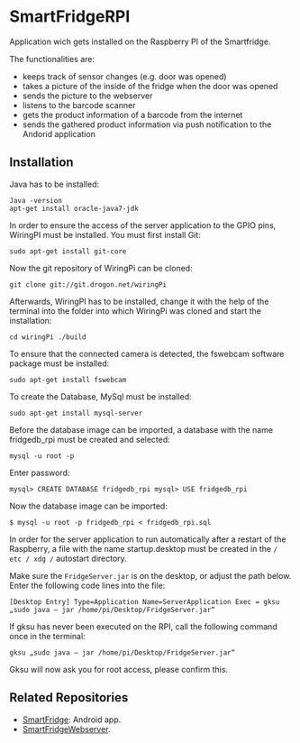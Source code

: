 # SmartFridgeRPI

Application wich gets installed on the Raspberry PI of the Smartfridge.

The functionalities are:
- keeps track of sensor changes (e.g. door was opened)
- takes a picture of the inside of the fridge when the door was opened
- sends the picture to the webserver
- listens to the barcode scanner
- gets the product information of a barcode from the internet
- sends the gathered product information via push notification to the Andorid application

## Installation

Java has to be installed:

    Java -version
    apt-get install oracle-java7-jdk


In order to ensure the access of the server application to the GPIO pins, WiringPI must be installed. You must first install Git: 

    sudo apt-get install git-core

Now the git repository of WiringPi can be cloned: 

    git clone git://git.drogon.net/wiringPi

Afterwards, WiringPI has to be installed, change it with the help of the terminal into the folder into which WiringPi was cloned and start the installation: 

    cd wiringPi ./build

To ensure that the connected camera is detected, the fswebcam software package must be installed: 

    sudo apt-get install fswebcam

To create the Database, MySql must be installed: 

    sudo apt-get install mysql-server

Before the database image can be imported, a database with the name fridgedb_rpi must be created and selected: 

    mysql -u root -p 
Enter password: 

    mysql> CREATE DATABASE fridgedb_rpi mysql> USE fridgedb_rpi

Now the database image can be imported: 

    $ mysql -u root -p fridgedb_rpi < fridgedb_rpi.sql

In order for the server application to run automatically after a restart of the Raspberry, a file with the name startup.desktop must be created in the `/ etc / xdg /` autostart directory. 

Make sure the `FridgeServer.jar` is on the desktop, or adjust the path below.
Enter the following code lines into the file: 

    [Desktop Entry] Type=Application Name=ServerApplication Exec = gksu „sudo java – jar /home/pi/Desktop/FridgeServer.jar“

If gksu has never been executed on the RPI, call the following command once in the terminal: 

    gksu „sudo java – jar /home/pi/Desktop/FridgeServer.jar“

Gksu will now ask you for root access, please confirm this.

## Related Repositories

* [SmartFridge](https://github.com/REMEXLabs/SmartFridge): Android app.
* [SmartFridgeWebserver](https://github.com/REMEXLabs/SmartFridgeWebserver).
